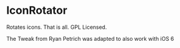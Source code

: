 IconRotator
===========

Rotates icons. That is all. GPL Licensed.

The Tweak from Ryan Petrich was adapted to also work with iOS 6
